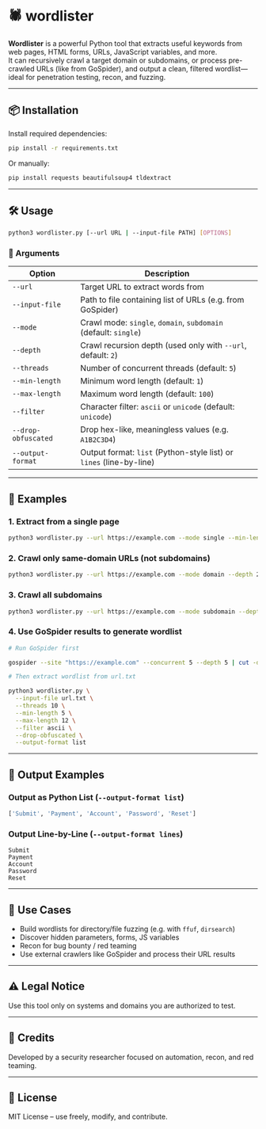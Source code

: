 # 🕷️ wordlister

**Wordlister** is a powerful Python tool that extracts useful keywords from web pages, HTML forms, URLs, JavaScript variables, and more.  
It can recursively crawl a target domain or subdomains, or process pre-crawled URLs (like from GoSpider), and output a clean, filtered wordlist—ideal for penetration testing, recon, and fuzzing.

---

## 📦 Installation

Install required dependencies:

```bash
pip install -r requirements.txt
```

Or manually:

```bash
pip install requests beautifulsoup4 tldextract
```

---

## 🛠 Usage

```bash
python3 wordlister.py [--url URL | --input-file PATH] [OPTIONS]
```

### 🔧 Arguments

| Option                   | Description                                                                 |
|--------------------------|-----------------------------------------------------------------------------|
| `--url`                  | Target URL to extract words from                                            |
| `--input-file`           | Path to file containing list of URLs (e.g. from GoSpider)                   |
| `--mode`                 | Crawl mode: `single`, `domain`, `subdomain` (default: `single`)             |
| `--depth`                | Crawl recursion depth (used only with `--url`, default: `2`)                |
| `--threads`              | Number of concurrent threads (default: `5`)                                 |
| `--min-length`           | Minimum word length (default: `1`)                                          |
| `--max-length`           | Maximum word length (default: `100`)                                        |
| `--filter`               | Character filter: `ascii` or `unicode` (default: `unicode`)                 |
| `--drop-obfuscated`      | Drop hex-like, meaningless values (e.g. `A1B2C3D4`)                          |
| `--output-format`        | Output format: `list` (Python-style list) or `lines` (line-by-line)         |

---

## 🧚 Examples

### 1. Extract from a single page

```bash
python3 wordlister.py --url https://example.com --mode single --min-length 5 --max-length 12 --filter ascii --drop-obfuscated --output-format list```
```

### 2. Crawl only same-domain URLs (not subdomains)

```bash
python3 wordlister.py --url https://example.com --mode domain --depth 2 --threads 5
```

### 3. Crawl all subdomains

```bash
python3 wordlister.py --url https://example.com --mode subdomain --depth 2 --threads 5
```

### 4. Use GoSpider results to generate wordlist

```bash
# Run GoSpider first

gospider --site "https://example.com" --concurrent 5 --depth 5 | cut -d "-" -f 2|  grep sadadpsp | sort -u > url.txt

# Then extract wordlist from url.txt

python3 wordlister.py \
  --input-file url.txt \
  --threads 10 \
  --min-length 5 \
  --max-length 12 \
  --filter ascii \
  --drop-obfuscated \
  --output-format list
```

---

## 📂 Output Examples

### Output as Python List (`--output-format list`)

```python
['Submit', 'Payment', 'Account', 'Password', 'Reset']
```

### Output Line-by-Line (`--output-format lines`)

```
Submit
Payment
Account
Password
Reset
```

---

## 🔐 Use Cases

- Build wordlists for directory/file fuzzing (e.g. with `ffuf`, `dirsearch`)
- Discover hidden parameters, forms, JS variables
- Recon for bug bounty / red teaming
- Use external crawlers like GoSpider and process their URL results

---

## ⚠️ Legal Notice

Use this tool only on systems and domains you are authorized to test.

---

## 🧠 Credits

Developed by a security researcher focused on automation, recon, and red teaming.

---

## 📜 License

MIT License – use freely, modify, and contribute.

